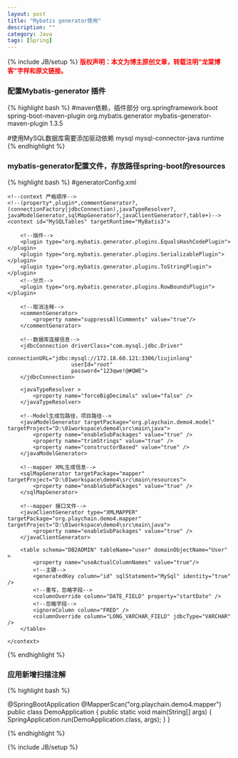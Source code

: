 ```yaml
---
layout: post
title: "Mybatis generator使用"
description: ""
category: Java 
tags: [Spring]
---
```

{% include JB/setup %}
**<font color="red">版权声明：本文为博主原创文章，转载注明“龙棠博客”字样和原文链接。</font>**

### 配置Mybatis-generator 插件
{% highlight bash %}
#maven依赖，插件部分
    <build>
		<plugins>
			<plugin>
				<groupId>org.springframework.boot</groupId>
				<artifactId>spring-boot-maven-plugin</artifactId>
			</plugin>
			<plugin>
				<groupId>org.mybatis.generator</groupId>
				<artifactId>mybatis-generator-maven-plugin</artifactId>
				<version>1.3.5</version>
			</plugin>
		</plugins>
	</build>
	
#使用MySQL数据库需要添加驱动依赖
	<dependency>
        <groupId>mysql</groupId>
        <artifactId>mysql-connector-java</artifactId>
        <scope>runtime</scope>
    </dependency>
{% endhighlight %}

### mybatis-generator配置文件，存放路径spring-boot的resources
{% highlight bash %}
#generatorConfig.xml


<?xml version="1.0" encoding="UTF-8"?>
<!DOCTYPE generatorConfiguration
        PUBLIC "-//mybatis.org//DTD MyBatis Generator Configuration 1.0//EN"
        "http://mybatis.org/dtd/mybatis-generator-config_1_0.dtd">

<generatorConfiguration>
    <!--MBG运行时加载额外包的路径，比如JDBC drivers；jar，zip压缩文件或者是加入到classpath的路径-->
    <classPathEntry location="D:\02maven_repo\mysql\mysql-connector-java\5.1.43\mysql-connector-java-5.1.43.jar" />

    <!--context 严格顺序-->
    <!--(property*,plugin*,commentGenerator?,(connectionFactory|jdbcConnection),javaTypeResolver?,
    javaModelGenerator,sqlMapGenerator?,javaClientGenerator?,table+)-->
    <context id="MySQLTables" targetRuntime="MyBatis3">

        <!--插件-->
        <plugin type="org.mybatis.generator.plugins.EqualsHashCodePlugin"></plugin>
        <plugin type="org.mybatis.generator.plugins.SerializablePlugin"></plugin>
        <plugin type="org.mybatis.generator.plugins.ToStringPlugin"></plugin>
        <!--分页-->
        <plugin type="org.mybatis.generator.plugins.RowBoundsPlugin"></plugin>

        <!--取消注释-->
        <commentGenerator>
            <property name="suppressAllComments" value="true"/>
        </commentGenerator>

        <!--数据库连接信息-->
        <jdbcConnection driverClass="com.mysql.jdbc.Driver"
                        connectionURL="jdbc:mysql://172.18.60.121:3306/liujinlong"
                        userId="root"
                        password="123qwe!@#QWE">
        </jdbcConnection>

        <javaTypeResolver >
            <property name="forceBigDecimals" value="false" />
        </javaTypeResolver>

        <!--Model生成包路径，项目路径-->
        <javaModelGenerator targetPackage="org.playchain.demo4.model" targetProject="D:\01workspace\demo4\src\main\java">
            <property name="enableSubPackages" value="true" />
            <property name="trimStrings" value="true" />
            <property name="constructorBased" value="true" />
        </javaModelGenerator>

        <!--mapper XML生成信息-->
        <sqlMapGenerator targetPackage="mapper"  targetProject="D:\01workspace\demo4\src\main\resources">
            <property name="enableSubPackages" value="true" />
        </sqlMapGenerator>

        <!--mapper 接口文件-->
        <javaClientGenerator type="XMLMAPPER" targetPackage="org.playchain.demo4.mapper"  targetProject="D:\01workspace\demo4\src\main\java">
            <property name="enableSubPackages" value="true" />
        </javaClientGenerator>

        <table schema="DB2ADMIN" tableName="user" domainObjectName="User" >
            <property name="useActualColumnNames" value="true"/>
            <!--主键-->
            <generatedKey column="id" sqlStatement="MySql" identity="true" />
            <!--重写，忽略字段-->
            <columnOverride column="DATE_FIELD" property="startDate" />
            <!--忽略字段-->
            <ignoreColumn column="FRED" />
            <columnOverride column="LONG_VARCHAR_FIELD" jdbcType="VARCHAR" />
        </table>

    </context>
</generatorConfiguration>


{% endhighlight %}

### 应用新增扫描注解
{% highlight bash %}

@SpringBootApplication
@MapperScan("org.playchain.demo4.mapper")
public class DemoApplication {
	public static void main(String[] args) {
		SpringApplication.run(DemoApplication.class, args);
	}
}

{% endhighlight %}

{% include JB/setup %}


